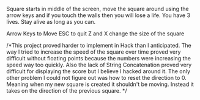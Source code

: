Square starts in middle of the screen, move the square around using the arrow keys and if you touch the walls then you will lose a life. You have 3 lives. Stay alive as long as you can.

Arrow Keys to Move
ESC to quit
Z and X change the size of the square

/*This project proved harder to implement in Hack than I anticipated. The way I tried to increase the speed of the square over time proved very difficult without floating points because the numbers were increasing the speed way too quickly. Also the lack of String Concatenation proved very difficult for displaying the score but I believe I hacked around it. The only other problem I could not figure out was how to reset the direction to 0. Meaning when my new square is created it shouldn't be moving. Instead it takes on the direction of the previous square. */